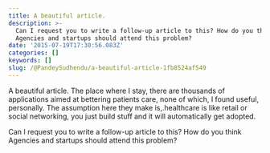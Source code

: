 ```yaml
---
title: A beautiful article.
description: >-
  Can I request you to write a follow-up article to this? How do you think
  Agencies and startups should attend this problem?
date: '2015-07-19T17:30:56.083Z'
categories: []
keywords: []
slug: /@PandeySudhendu/a-beautiful-article-1fb8524af549
---
```


A beautiful article. The place where I stay, there are thousands of applications aimed at bettering patients care, none of which, I found useful, personally. The assumption here they make is,.healthcare is like retail or social networking, you just build stuff and it will automatically get adopted.

Can I request you to write a follow-up article to this? How do you think Agencies and startups should attend this problem?